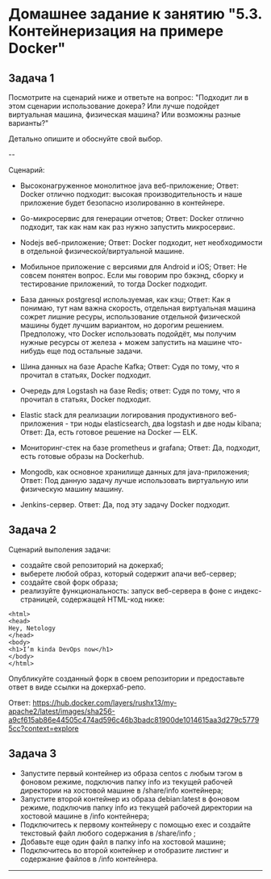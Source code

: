 # Домашнее задание к занятию "5.3. Контейнеризация на примере Docker"

## Задача 1 

Посмотрите на сценарий ниже и ответьте на вопрос:
"Подходит ли в этом сценарии использование докера? Или лучше подойдет виртуальная машина, физическая машина? Или возможны разные варианты?"

Детально опишите и обоснуйте свой выбор.

--

Сценарий:

- Высоконагруженное монолитное java веб-приложение; 
Ответ:
Docker отлично подходит: высокая производительность и наше приложение будет безопасно изолированно в контейнере.

- Go-микросервис для генерации отчетов;
Ответ:
Docker отлично подходит, так как нам как раз нужно запустить микросервис.
- Nodejs веб-приложение;
Ответ:
Docker подходит, нет необходимости в отдельной физической/виртуальной машине.
- Мобильное приложение c версиями для Android и iOS;
Ответ:
Не совсем понятен вопрос. Если мы говорим про бэкэнд, сборку и тестирование приложений, то тогда Docker подходит.
- База данных postgresql используемая, как кэш;
Ответ:
Как я понимаю, тут нам важна скорость, отдельная виртуальная машина сожрет лишние ресуры, использование отдельной физической машины будет лучшим вариантом, но дорогим решением. Предположу, что Docker использовать подойдёт, мы получим нужные ресурсы от железа + можем запустить на машине что-нибудь еще под остальные задачи.
- Шина данных на базе Apache Kafka;
Ответ:
Судя по тому, что я прочитал в статьях, Docker подходит.
- Очередь для Logstash на базе Redis;
ответ:
Судя по тому, что я прочитал в статьях, Docker подходит.
- Elastic stack для реализации логирования продуктивного веб-приложения - три ноды elasticsearch, два logstash и две ноды kibana;
Ответ:
Да, есть готовое решение на Docker — ELK.
- Мониторинг-стек на базе prometheus и grafana;
Ответ:
Да, подходит, есть готовые образы на Dockerhub.
- Mongodb, как основное хранилище данных для java-приложения;
Ответ:
Под данную задачу лучше использовать виртуальную или физическую машину машину.
- Jenkins-сервер.
Ответ:
Да, под эту задачу Docker подходит.

## Задача 2 

Сценарий выполения задачи:

- создайте свой репозиторий на докерхаб; 
- выберете любой образ, который содержит апачи веб-сервер;
- создайте свой форк образа;
- реализуйте функциональность: 
запуск веб-сервера в фоне с индекс-страницей, содержащей HTML-код ниже: 
```
<html>
<head>
Hey, Netology
</head>
<body>
<h1>I’m kinda DevOps now</h1>
</body>
</html>
```
Опубликуйте созданный форк в своем репозитории и предоставьте ответ в виде ссылки на докерхаб-репо.

Ответ:
https://hub.docker.com/layers/rushx13/my-apache2/latest/images/sha256-a9cf615ab86e44505c474ad596c46b3badc81900de1014615aa3d279c57795cc?context=explore


## Задача 3 

- Запустите первый контейнер из образа centos c любым тэгом в фоновом режиме, подключив папку info из текущей рабочей директории на хостовой машине в /share/info контейнера;
- Запустите второй контейнер из образа debian:latest в фоновом режиме, подключив папку info из текущей рабочей директории на хостовой машине в /info контейнера;
- Подключитесь к первому контейнеру с помощью exec и создайте текстовый файл любого содержания в /share/info ;
- Добавьте еще один файл в папку info на хостовой машине;
- Подключитесь во второй контейнер и отобразите листинг и содержание файлов в /info контейнера.

---
